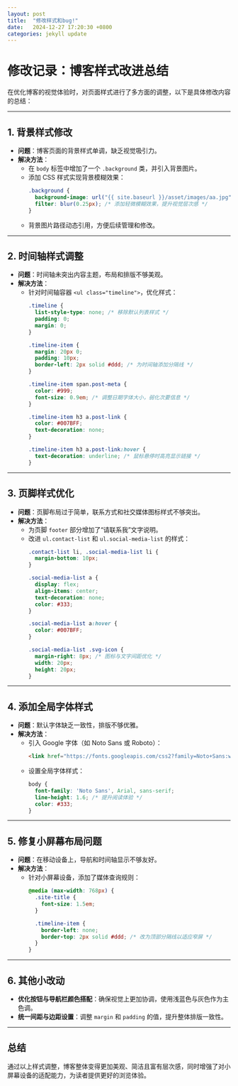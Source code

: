 ```yaml
---
layout: post
title:  "修改样式和bug!"
date:   2024-12-27 17:20:30 +0800
categories: jekyll update
---
```

# 修改记录：博客样式改进总结

在优化博客的视觉体验时，对页面样式进行了多方面的调整，以下是具体修改内容的总结：

---

## 1. 背景样式修改
- **问题**：博客页面的背景样式单调，缺乏视觉吸引力。
- **解决方法**：
  - 在 `body` 标签中增加了一个 `.background` 类，并引入背景图片。
  - 添加 CSS 样式实现背景模糊效果：
    ```css
    .background {
      background-image: url("{{ site.baseurl }}/asset/images/aa.jpg");
      filter: blur(0.25px); /* 添加轻微模糊效果，提升视觉层次感 */
    }
    ```
  - 背景图片路径动态引用，方便后续管理和修改。

---

## 2. 时间轴样式调整
- **问题**：时间轴未突出内容主题，布局和排版不够美观。
- **解决方法**：
  - 针对时间轴容器 `<ul class="timeline">`，优化样式：
    ```css
    .timeline {
      list-style-type: none; /* 移除默认列表样式 */
      padding: 0;
      margin: 0;
    }

    .timeline-item {
      margin: 20px 0;
      padding: 10px;
      border-left: 2px solid #ddd; /* 为时间轴添加分隔线 */
    }

    .timeline-item span.post-meta {
      color: #999;
      font-size: 0.9em; /* 调整日期字体大小，弱化次要信息 */
    }

    .timeline-item h3 a.post-link {
      color: #007BFF;
      text-decoration: none;
    }

    .timeline-item h3 a.post-link:hover {
      text-decoration: underline; /* 鼠标悬停时高亮显示链接 */
    }
    ```

---

## 3. 页脚样式优化
- **问题**：页脚布局过于简单，联系方式和社交媒体图标样式不够突出。
- **解决方法**：
  - 为页脚 `footer` 部分增加了“请联系我”文字说明。
  - 改进 `ul.contact-list` 和 `ul.social-media-list` 的样式：
    ```css
    .contact-list li, .social-media-list li {
      margin-bottom: 10px;
    }

    .social-media-list a {
      display: flex;
      align-items: center;
      text-decoration: none;
      color: #333;
    }

    .social-media-list a:hover {
      color: #007BFF;
    }

    .social-media-list .svg-icon {
      margin-right: 8px; /* 图标与文字间距优化 */
      width: 20px;
      height: 20px;
    }
    ```

---

## 4. 添加全局字体样式
- **问题**：默认字体缺乏一致性，排版不够优雅。
- **解决方法**：
  - 引入 Google 字体（如 Noto Sans 或 Roboto）：
    ```html
    <link href="https://fonts.googleapis.com/css2?family=Noto+Sans:wght@400;700&display=swap" rel="stylesheet">
    ```
  - 设置全局字体样式：
    ```css
    body {
      font-family: 'Noto Sans', Arial, sans-serif;
      line-height: 1.6; /* 提升阅读体验 */
      color: #333;
    }
    ```

---

## 5. 修复小屏幕布局问题
- **问题**：在移动设备上，导航和时间轴显示不够友好。
- **解决方法**：
  - 针对小屏幕设备，添加了媒体查询规则：
    ```css
    @media (max-width: 768px) {
      .site-title {
        font-size: 1.5em;
      }

      .timeline-item {
        border-left: none;
        border-top: 2px solid #ddd; /* 改为顶部分隔线以适应窄屏 */
      }
    }
    ```

---

## 6. 其他小改动
- **优化按钮与导航栏颜色搭配**：确保视觉上更加协调，使用浅蓝色与灰色作为主色调。
- **统一间距与边距设置**：调整 `margin` 和 `padding` 的值，提升整体排版一致性。

---

## 总结
通过以上样式调整，博客整体变得更加美观、简洁且富有层次感，同时增强了对小屏幕设备的适配能力，为读者提供更好的浏览体验。
